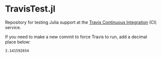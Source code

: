 # TravisTest.jl #

Repository for testing Julia support at
the [Travis Continuous Integration][travis] (CI) service.

If you need to make a new commit to force Travis to run, add a decimal place
below:

    3.141592654

[travis]: https://travis-ci.org/
